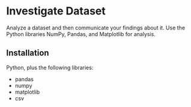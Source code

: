 # Investigate Dataset
Analyze a dataset and then communicate your findings about it. Use the Python libraries NumPy, Pandas, and Matplotlib for analysis.  

## Installation
Python, plus the following libraries:
 * pandas
 * numpy
 * matplotlib
 * csv
